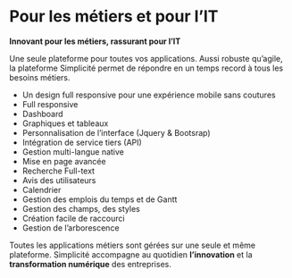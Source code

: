 # **Pour les métiers et pour l’IT**

**Innovant pour les métiers, rassurant pour l’IT**

Une seule plateforme pour toutes vos applications. Aussi robuste qu’agile, la plateforme Simplicité permet de répondre en un temps record à tous les besoins métiers.

* Un design full responsive pour une expérience mobile sans coutures
* Full responsive
* Dashboard
* Graphiques et tableaux
* Personnalisation de l’interface (Jquery & Bootsrap)
* Intégration de service tiers (API)
* Gestion multi-langue native
* Mise en page avancée
* Recherche Full-text
* Avis des utilisateurs
* Calendrier
* Gestion des emplois du temps et de Gantt
* Gestion des champs, des styles
* Création facile de raccourci
* Gestion de l’arborescence

Toutes les applications métiers sont gérées sur une seule et même plateforme. Simplicité accompagne au quotidien **l’innovation** et la **transformation numérique** des entreprises.
